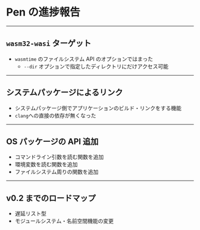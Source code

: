# Pen の進捗報告

---

## `wasm32-wasi` ターゲット

- `wasmtime` のファイルシステム API のオプションではまった
  - `--dir` オプションで指定したディレクトリにだけアクセス可能

---

## システムパッケージによるリンク

- システムパッケージ側でアプリケーションのビルド・リンクをする機能
- `clang`への直接の依存が無くなった

---

## OS パッケージの API 追加

- コマンドライン引数を読む関数を追加
- 環境変数を読む関数を追加
- ファイルシステム周りの関数を追加

---

## v0.2 までのロードマップ

- 遅延リスト型
- モジュールシステム・名前空間機能の変更
